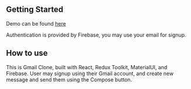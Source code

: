 ## Getting Started

Demo can be found [here](https://clone-fbd0a.web.app/)

Authentication is provided by Firebase, you may use your email for signup.

## How to use

This is Gmail Clone, built with React, Redux Toolkit, MaterialUI, and Firebase. User may signup using their Gmail account, and create new message and send them using the Compose button.
